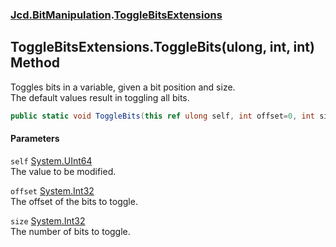 ### [Jcd.BitManipulation](Jcd_BitManipulation.md 'Jcd.BitManipulation').[ToggleBitsExtensions](Jcd_BitManipulation_ToggleBitsExtensions.md 'Jcd.BitManipulation.ToggleBitsExtensions')
## ToggleBitsExtensions.ToggleBits(ulong, int, int) Method
Toggles bits in a variable, given a bit position and size.   
The default values result in toggling all bits.   
```csharp
public static void ToggleBits(this ref ulong self, int offset=0, int size=64);
```
#### Parameters
<a name='Jcd_BitManipulation_ToggleBitsExtensions_ToggleBits(ulong_int_int)_self'></a>
`self` [System.UInt64](https://docs.microsoft.com/en-us/dotnet/api/System.UInt64 'System.UInt64')  
The value to be modified.
  
<a name='Jcd_BitManipulation_ToggleBitsExtensions_ToggleBits(ulong_int_int)_offset'></a>
`offset` [System.Int32](https://docs.microsoft.com/en-us/dotnet/api/System.Int32 'System.Int32')  
The offset of the bits to toggle.
  
<a name='Jcd_BitManipulation_ToggleBitsExtensions_ToggleBits(ulong_int_int)_size'></a>
`size` [System.Int32](https://docs.microsoft.com/en-us/dotnet/api/System.Int32 'System.Int32')  
The number of bits to toggle.
  
